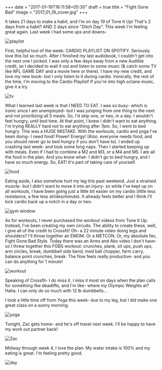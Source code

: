 +++
date = "2017-01-19T16:11:58+05:30"
draft = true
title = "Fight Gone Bad"
image = "2017_01_19_cover.jpg"
+++

It takes 21 days to make a habit, and I'm on day 19 of Tone It Up! That's 2 days from a habit? AND 2 days since "Ditch Day". This week I'm feeling great again. Last week I had some ups and downs-

![playlist](/images/2017_01_19_spotify.jpg)

First, helpful tool of the week: CARDIO PLAYLIST ON SPOTIFY.
Seriously love this list so much. After I finished my last audiobook, I couldn't get into the next one I picked. I was only a few days away from a new Audible credit, so I decided to wait it out and listen to some music (& catch some TV like NFL GAME DAY and a movie here or there). I have my new credit, and love my new book- but I only listen to it during cardio. Ironically, the rest of the time, I'm moving to the Cardio Playlist! If you're into high octane music, give it a try.

![tv](/images/2017_01_19_tv.jpg)

What I learned last week is that I NEED TO EAT. I was so busy- which is ironic since I am unemployed- but I was jumping from one thing to the next and not prioritizing all 5 meals. So, I'd skip one, or two, in a day. I wouldn't feel hungry, until bed time. At that point, I knew I didn't want to eat anything. I'm trying REALLY hard not to eat anything after 7pm. So, I went to bed hungry. This was a HUGE MISTAKE. With the workouts, cardio and yoga I've been doing- I need food! Power! Energy! (Also, everyone needs food, and you should never go to bed hungry if you don't have to). I ended up crashing last week- and took some long naps. Then I started keeping up with meals. Even if I had to combine a M2 and M3, or a M4 and M5. I ate all the food in the plan. And you know what- I didn't go to bed hungry, and I have so much energy. So, EAT! It's part of taking care of yourself.

![food](/images/2017_01_19_food.jpg)

Eating aside, I also somehow hurt my leg this past weekend. Just a strained muscle- but I didn't want to move it into an injury- so while I've kept up on all workouts, I have been going just a little bit easier on my cardio (little less resistance, a few less strides/minute). It already feels better and I think I'll kick cardio back up a notch in a day or two.

![gym window](/images/2017_01_19_gym.jpg)

As for workouts, I never purchased the workout videos from Tone It Up. Instead, I've been creating my own circuits. The ability to create these, well, I give all of the credit to Crossfit! Oh- a 22 minute video doing legs and shoulders? I'll throw together an EMOM. Or a METCON. Or, my absolute fav, Fight Gone Bad Style. Today there was an Arms and Abs video I don't have- so I threw together this FGBS workout: crunches, plank, sit ups, push ups, arm circles, break, dumbbell side bend, med ball chopper, farm carry, balance point crunches, break. The flow feels really productive- and you can do anything for 1 minute!

![workout](/images/2017_01_19_FGB.jpg)

Speaking of Crossfit- I do miss it. I miss it most on days when the plan calls for something like deadlifts, and I'm like- where my Olympic Weights at? Haha. I can only do so much with 12 lb dumbbells...

I took a little time off from Yoga this week- due to my leg, but I did make one great class on a sunny morning.

![yoga](/images/2017_01_19_yoga.jpg)

Tonight, Zac gets home- and he's off travel next week. I'll be happy to have my work out partner back!

![Zac](/images/2017_01_19_bud.jpg)

Midway through week 4, I love the plan. My water intake is 100% and my eating is great. I'm feeling pretty good.

![day](/images/2017_01_19_day.jpg)
